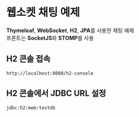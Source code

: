 # 웹소켓 채팅 예제

**Thymeleaf**, **WebSocket**, **H2**, **JPA**를 사용한 채팅 예제
<br>
프론트는 **SocketJS**와 **STOMP**를 사용


## H2 콘솔 접속
`http://localhost:8080/h2-console`

## H2 콘솔에서 JDBC URL 설정
`jdbc:h2:mem:testdb`